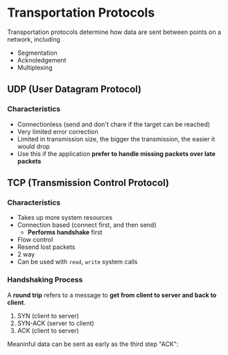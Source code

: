 # Transportation Protocols

Transportation protocols determine how data are sent between points on a
network, including

- Segmentation
- Acknoledgement
- Multiplexing

## UDP (User Datagram Protocol)

### Characteristics

- Connectionless (send and don't chare if the target can be reached)
- Very limited error correction
- Limited in transmission size, the bigger the transmission, the easier it would
  drop
- Use this if the application **prefer to handle missing packets over late
  packets**

## TCP (Transmission Control Protocol)

### Characteristics

- Takes up more system resources
- Connection based (connect first, and then send)
  - **Performs handshake** first
- Flow control
- Resend lost packets
- 2 way
- Can be used with `read`, `write` system calls

### Handshaking Process

A **round trip** refers to a message to **get from client to server and back to
client**.

1. SYN (client to server)
2. SYN-ACK (server to client)
3. ACK (client to server)

Meaninful data can be sent as early as the third step "ACK":
